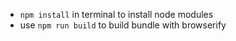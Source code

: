 - `npm install` in terminal to install node modules
- use `npm run build` to build bundle with browserify
